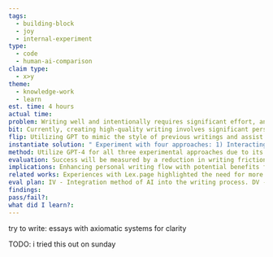 ```yaml
---
tags:
  - building-block
  - joy
  - internal-experiment
type:
  - code
  - human-ai-comparison
claim type:
  - x>y
theme:
  - knowledge-work
  - learn
est. time: 4 hours
actual time: 
problem: Writing well and intentionally requires significant effort, and achieving a feeling of "good writing" is challenging.
bit: Currently, creating high-quality writing involves significant personal effort in style mimicry and content organization.
flip: Utilizing GPT to mimic the style of previous writings and assist in brainstorming could streamline the writing process.
instantiate solution: " Experiment with four approaches: 1) Interacting directly with ChatGPT, 2) Integrating GPT or another model via an Obsidian plug-in for writing assistance, 3) Using the embeddings plug-in in Obsidian for detailed retrieval of previous writings, and 4) Testing Notion as an additional writing interface."
method: Utilize GPT-4 for all three experimental approaches due to its proven effectiveness.
evaluation: Success will be measured by a reduction in writing friction and maintenance or improvement in writing quality.
implications: Enhancing personal writing flow with potential benefits for others seeking similar improvements, contributing to ongoing advancements in writing quality.
related works: Experiences with Lex.page highlighted the need for more interactive AI writing assistance. Notion was found to be less efficient due to its interface requiring too many clicks for desired actions.
eval plan: IV - Integration method of AI into the writing process. DV - Fluidity of the writing process and final quality of writing. Task - Experimentation with various AI-assisted writing interfaces. Threats - Potential generic responses from the AI model or inadequate outputs.
findings: 
pass/fail?: 
what did I learn?:
---
```


try to write: essays with axiomatic systems for clarity

TODO: i tried this out on sunday 